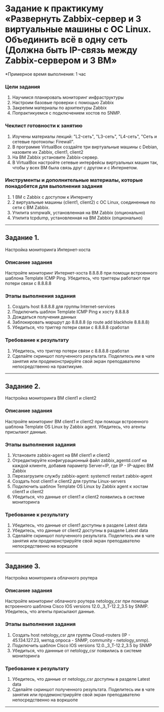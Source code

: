 # Задание к практикуму «Развернуть Zabbix-сервер и 3 виртуальные машины с ОС Linux. Объединить всё в одну сеть (Должна быть IP-связь между Zabbix-сервером и 3 ВМ»

 
*Примерное время выполнения: 1 час

### Цели задания

1. Научимся планировать мониторинг инфраструктуры
2. Настроим базовые проверки с помощью Zabbix
3. Закрепим материалы по архитектуры Zabbix
4. Попрактикуемся с подключением хостов по SNMP.

### Чеклист готовности к занятию

1. Изучены материалы лекций: "L2-сеть", "L3-сеть", "L4-сеть", "Сеть и сетевые протоколы: Firewall".
2. В программе VirtualBox создайте три виртуальные машины с Debian, назовите их Zabbix, client1, client2
3. На ВМ Zabbix установите Zabbix-сервер.
4. В VirtualBox настройте сетевые интерфейсы виртуальных машин так, чтобы у всех ВМ была связь друг с другом и с Интернетом.

### Инструменты и дополнительные материалы, которые понадобятся для выполнения задания

1. 1 ВМ с Zabbix с доступом к Интернету
2. 2 виртуальные машины (client1, client2) с ОС Linux, соединенные по сети с ВМ Zabbix.
3. Утилита snmpwalk, установленная на ВМ Zabbix (опционально)
4. Утилита tcpdump, установленная на ВМ Zabbix (опционально)

---

## Задание 1. 
Настройка мониторинга Интернет-хоста
### Описание задания
Настройте мониторинг Интернет-хоста 8.8.8.8 при помощи встроенного шаблона Template ICMP Ping. Убедитесь, что триггеры работают при потери связи с 8.8.8.8
### Этапы выполнения задания

1. Создать host 8.8.8.8 для группы Internet-services
2. Подключить шаблон Template ICMP Ping к хосту 8.8.8.8
3. Дождаться получения данных
4. Заблокировать маршрут до 8.8.8.8 (ip route add blackhole 8.8.8.8)
5. Убедиться, что триггер потери связи с 8.8.8.8 сработал

### Требование к результату

1. Убедитесь, что триггер потери связи с 8.8.8.8 сработал
2. Сделайте скриншот полученного результата. Поделитесь им в чате занятия или продемонстрируйте свой экран преподавателю непосредственно на практикуме.

--- 
 
## Задание 2. 
Настройка мониторинга ВМ client1 и client2
### Описание задания
Настройте мониторинг ВМ client1 и client2 при помощи встроенного шаблона Template OS Linux by Zabbix agent. Убедитесь, что агенты присылают данные.


### Этапы выполнения задания

1. Установите zabbix-agent на ВМ client1 и client2
2. Отредактируйте конфигурационный файл zabbix_agentd.conf на каждой клиенте, добавив параметр Server=IP, где IP - IP-адрес ВМ Zabbix
3. Перезагрузите службу zabbix-agent: systemctl restart zabbix-agent
4. Создать host client1 и client2 для группы Linux-servers
5. Подключить шаблон Template OS Linux by Zabbix agent к хостам client1 и client2
6. Убедиться, что данные от client1 и client2 появились в системе мониторинга

### Требование к результату

1. Убедитесь, что данные от client1 доступны в разделе Latest data
2. Убедитесь, что данные от client2 доступны в разделе Latest data
3. Сделайте скриншот полученного результата. Поделитесь им в чате занятия или продемонстрируйте свой экран преподавателю непосредственно на воркшопе

---

## Задание 3. 
Настройка мониторинга облачного роутера
### Описание задания
Настройте мониторинг облачного роутера netology_csr при помощи встроенного шаблона Cisco IOS versions 12.0._3_T-12.2_3.5 by SNMP. Убедитесь, что агенты присылают данные.

### Этапы выполнения задания
1. Создать host netology_csr для группы Cloud-routers (IP - 45.134.127.23, метод опроса - SNMP, community - netology_snmp).
2. Подключить шаблон Cisco IOS versions 12.0._3_T-12.2_3.5 by SNMP
3. Убедиться, что даннные от netology_csr появились в системе мониторинга

### Требование к результату
1. Убедитесь, что данные от netology_csr доступны в разделе Latest data
3. Сделайте скриншот полученного результата. Поделитесь им в чате занятия или продемонстрируйте свой экран преподавателю непосредственно на воркшопе


--- 
 

